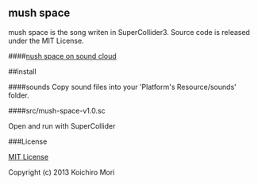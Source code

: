 mush space
---

mush space is the song writen in SuperCollider3.
Source code is released under the MIT License.


####[nush space on sound cloud](https://soundcloud.com/moxus/mush-space)

##install

####sounds
Copy sound files into your 'Platform's Resource/sounds' folder.

####src/mush-space-v1.0.sc

Open and run with SuperCollider

###License

[MIT License](https://secure.wikimedia.org/wikipedia/en/wiki/Mit_license)

Copyright (c) 2013 Koichiro Mori